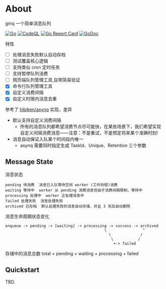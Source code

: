 # About

gmq 一个简单消息队列

[![Go](https://github.com/giant-stone/gmq/actions/workflows/go.yml/badge.svg)](https://github.com/giant-stone/gmq/actions/workflows/go.yml)
[![CodeQL](https://github.com/giant-stone/gmq/actions/workflows/codeql-analysis.yml/badge.svg)](https://github.com/giant-stone/gmq/actions/workflows/codeql-analysis.yml)
[![Go Report Card](https://goreportcard.com/badge/github.com/giant-stone/gmq)](https://goreportcard.com/report/github.com/giant-stone/gmq)
[![GoDoc](https://godoc.org/github.com/giant-stone/gmq?status.svg)](https://godoc.org/github.com/giant-stone/gmq)

特性

- [ ] 处理消息失败默认自动存档
- [ ] 测试覆盖核心逻辑
- [ ] 支持类似 cron 定时任务
- [ ] 支持暂停队列消费
- [ ] 网页端队列管理工具,自带简易验证
- [x] 命令行队列管理工具
- [x] 自定义消费间隔
- [x] 自定义时限内消息去重

参考了 [hibiken/asynq](https://github.com/hibiken/asynq) 实现，差异

- 默认支持自定义消费间隔
  - 所有的消息队列都希望消费节点尽可能快，在某些场景下，我们希望实现自定义间隔消费消息——注意：不是重试，不是预定将来某个准确时刻!
- 消息自动保证入队某个时间段内唯一
  - asynq 需要同时指定生成 TaskId、Unique、Retention 三个参数

## Message State

消息状态

    pending 待消费  消息已入队等待空闲 worker (工作协程)消费
    waiting 等待中  worker 从 pending 消费消息但由于消费间隔限制，等待中
    processing 处理中  worker 正处理消息中
    failed 处理失败  消息处理失败
    archived 已存档  默认处理失败的消息自动存储，并且 3 天后自动删除

消息生命周期状态变化

    enqueue -> pending -> [waiting] -> processing -> success -> archived
                                                \                ^
                                                  \             /
                                                   \           /
                                                    +-> failed

存储中的消息总数 total = pending + waiting + processing + failed

## Quickstart

TBD.
